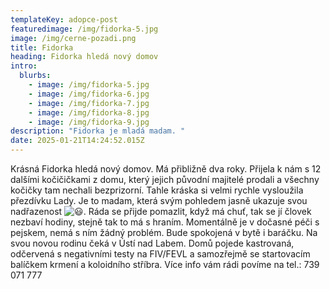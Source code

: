 ```yaml
---
templateKey: adopce-post
featuredimage: /img/fidorka-5.jpg
image: /img/cerne-pozadi.png
title: Fidorka
heading: Fidorka hledá nový domov
intro:
  blurbs:
    - image: /img/fidorka-5.jpg
    - image: /img/fidorka-6.jpg
    - image: /img/fidorka-7.jpg
    - image: /img/fidorka-8.jpg
    - image: /img/fidorka-9.jpg
description: "Fidorka je mladá madam. "
date: 2025-01-21T14:24:52.015Z
---
```

Krásná Fidorka hledá nový domov. Má přibližně dva roky. Přijela k nám s 12 dalšími kočičičkami z domu, který jejich původní majitelé prodali a všechny kočičky tam nechali bezprizorní. Tahle kráska si velmi rychle vysloužila přezdívku Lady. Je to madam, která svým pohledem jasně ukazuje svou nadřazenost ![😃](https://static.xx.fbcdn.net/images/emoji.php/v9/t51/1/16/1f603.png). Ráda se přijde pomazlit, když má chuť, tak se jí človek nezbaví hodiny, stejně tak to má s hraním. Momentálně je v dočasné péči s pejskem, nemá s ním žádný problém. Bude spokojená v bytě i baráčku. Na svou novou rodinu čeká v Ústí nad Labem. Domů pojede kastrovaná, odčervená s negativními testy na FIV/FEVL a samozřejmě se startovacím balíčkem krmení a koloidního stříbra. Více info vám rádi povíme na tel.: 739 071 777